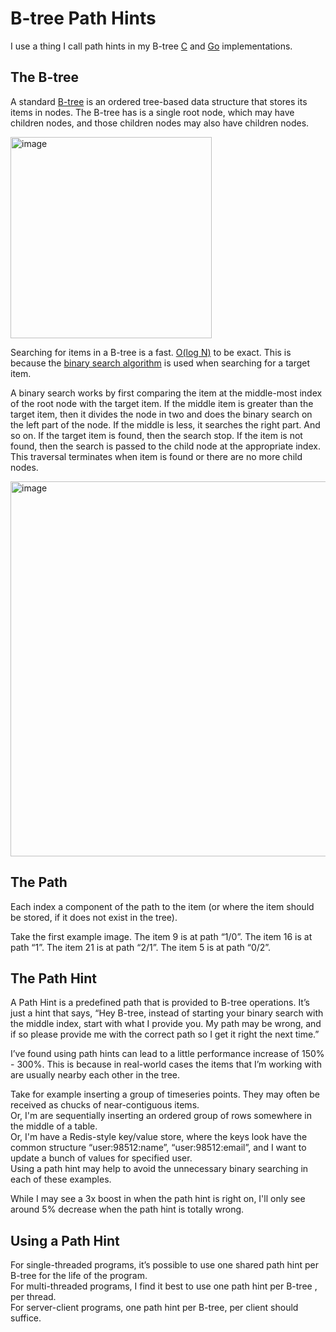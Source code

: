 # B-tree Path Hints

I use a thing I call path hints in my B-tree [C](https://github.com/tidwall/btree.c) and [Go](https://github.com/tidwall/btree) implementations.

## The B-tree

A standard [B-tree](https://en.wikipedia.org/wiki/B-tree) is an ordered tree-based data structure that stores its items in nodes. The B-tree has is a single root node, which may have children nodes, and those children nodes may also have children nodes. 

<img width="322" alt="image" src="https://user-images.githubusercontent.com/1156077/127664015-14ca38bb-1a3b-4d2f-80ff-27be0bd3d886.png">

Searching for items in a B-tree is a fast. [O(log N)](https://en.wikipedia.org/wiki/Big_O_notation) to be exact.
This is because the [binary search algorithm](https://en.wikipedia.org/wiki/Binary_search_algorithm) is used when searching for a target item. 

A binary search works by first comparing the item at the middle-most index of the root node with the target item. 
If the middle item is greater than the target item, then it divides the node in two and does the binary search on the left part of the node. If the middle is less, it searches the right part. And so on. If the target item is found, then the search stop. If the item is not found, then the search is passed to the child node at the appropriate index. This traversal terminates when item is found or there are no more child nodes.

<img width="600" alt="image" src="https://user-images.githubusercontent.com/1156077/127664822-6ab4f8f6-8ab5-477e-8e17-f52346f02819.png">

## The Path

Each index a component of the path to the item (or where the item should be stored, if it does not exist in the tree).

Take the first example image. The item 9 is at path “1/0”. The item 16 is at path “1”. The item 21 is at path “2/1”. The item 5 is at path “0/2”.

## The Path Hint

A Path Hint is a predefined path that is provided to B-tree operations. It’s just a hint that says, “Hey B-tree, instead of starting your binary search with the middle index, start with what I provide you. My path may be wrong, and if so please provide me with the correct path so I get it right the next time.”

I’ve found using path hints can lead to a little performance increase of 150% - 300%. This is because in real-world cases the items that I’m working with are usually nearby each other in the tree. 

Take for example inserting a group of timeseries points. They may often be received as chucks of near-contiguous items.  
Or, I'm are sequentially inserting an ordered group of rows somewhere in the middle of a table.  
Or, I'm have a Redis-style key/value store, where the keys look have the common structure “user:98512:name”, “user:98512:email”, and I want to update a bunch of values for specified user.  
Using a path hint may help to avoid the unnecessary binary searching in each of these examples.

While I may see a 3x boost in when the path hint is right on, I'll only see around 5% decrease when the path hint is totally wrong.

## Using a Path Hint

For single-threaded programs, it’s possible to use one shared path hint per B-tree for the life of the program.  
For multi-threaded programs, I find it best to use one path hint per B-tree , per thread.  
For server-client programs, one path hint per B-tree, per client should suffice.  

